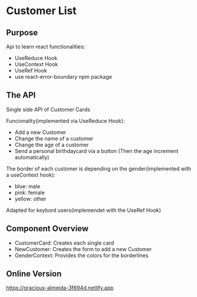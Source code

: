 # Customer List

## Purpose

Api to learn react functionalities:
- UseReduce Hook
- UseContext Hook
- UseRef Hook
- use react-error-boundary npm package

## The API

Single side API of Customer Cards

Funcionality(implemented via UseReduce Hook):
- Add a new Customer
- Change the name of a customer
- Change the age of a customer
- Send a personal birthdaycard via a button (Then the age increment automatically) 

The border of each customer is depending on the gender(implemented with a useContext hook):
- blue: male
- pink: female
- yellow: other

Adapted for keybord users(implemendet with the UseRef Hook)

## Component Overview

- CustomerCard: Creates each single card
- NewCustomer: Creates the form to add a new Customer
- GenderContext: Provides the colors for the borderlines
 
## Online Version

https://gracious-almeida-3f694d.netlify.app